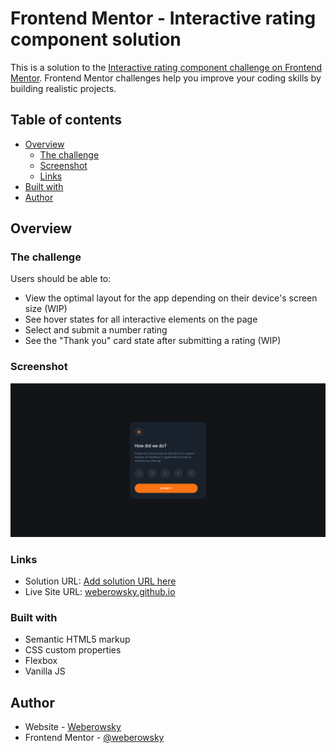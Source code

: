 # Frontend Mentor - Interactive rating component solution

This is a solution to the [Interactive rating component challenge on Frontend Mentor](https://www.frontendmentor.io/challenges/interactive-rating-component-koxpeBUmI). Frontend Mentor challenges help you improve your coding skills by building realistic projects. 

## Table of contents

- [Overview](#overview)
  - [The challenge](#the-challenge)
  - [Screenshot](#screenshot)
  - [Links](#links)
- [Built with](#built-with)
- [Author](#author)

## Overview

### The challenge

Users should be able to:

- View the optimal layout for the app depending on their device's screen size (WIP)
- See hover states for all interactive elements on the page
- Select and submit a number rating
- See the "Thank you" card state after submitting a rating (WIP)

### Screenshot

![](./screenshot.jpg)

### Links

- Solution URL: [Add solution URL here](https://your-solution-url.com)
- Live Site URL: [weberowsky.github.io](https://weberowsky.github.io/Interactive-Rating-Component/m)

### Built with

- Semantic HTML5 markup
- CSS custom properties
- Flexbox
- Vanilla JS

## Author

- Website - [Weberowsky](https://weberowsky.space)
- Frontend Mentor - [@weberowsky](https://www.frontendmentor.io/profile/weberowsky)

